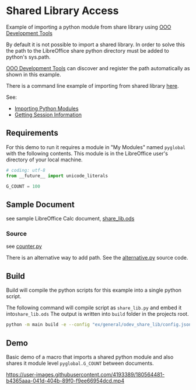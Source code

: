 # Shared Library Access

Example of importing a python module from share library using [OOO Development Tools]

By default it is not possible to import a shared library.
In order to solve this the path to the LibreOffice share python directory
must be added to python's sys.path.

[OOO Development Tools] can discover and register the path automatically as shown in this example.

There is a command line example of importing from shared library [here](../../auto/general/odev_share_lib/).

See:

- [Importing Python Modules]
- [Getting Session Information]

## Requirements

For this demo to run it requires a module in "My Modules" named `pyglobal` with the following contents.
This module is in the LibreOffice user's directory of your local machine.

```py
# coding: utf-8
from __future__ import unicode_literals

G_COUNT = 100
```

## Sample Document

see sample LibreOffice Calc document, [share_lib.ods](share_lib.ods)

### Source

see [counter.py](./counter.py)

There is an alternative way to add path. See the [alternative.py](./alternative.py) source code.

## Build

Build will compile the python scripts for this example into a single python script.

The following command will compile script as `share_lib.py` and embed it into`share_lib.ods`
The output is written into `build` folder in the projects root.

```sh
python -m main build -e --config "ex/general/odev_share_lib/config.json" --embed-src "ex/general/odev_share_lib/share_lib.ods"
```

## Demo

Basic demo of a macro that imports a shared python module and also shares it module level `pyglobal.G_COUNT` between documents.

https://user-images.githubusercontent.com/4193389/180564481-b4365aaa-041d-404b-89f0-f9ee66954dcd.mp4

[OOO Development Tools]: https://python-ooo-dev-tools.readthedocs.io/en/latest/
[Importing Python Modules]: https://help.libreoffice.org/latest/lo/text/sbasic/python/python_import.html
[Getting Session Information]: https://help.libreoffice.org/latest/lo/text/sbasic/python/python_session.html
